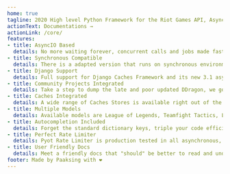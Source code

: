 ```yaml
---
home: true
tagline: 2020 High level Python Framework for the Riot Games API, AsyncIO based, support for Django, wide range of Caches and the most perfect Rate Limiters.
actionText: Documentations →
actionLink: /core/
features:
- title: AsyncIO Based
  details: No more waiting forever, concurrent calls and jobs made faster, highly configurable settings and wide range of tools to speed you right now.
- title: Synchronous Compatible
  details: There is a adapted version that runs on synchronous environment, Pyot will expose part of its API synchronously in the extended module called Syot (installed by default).
- title: Django Support
  details: Full support for Django Caches Framework and its new 3.1 async Views, just add `pyot` to the installed apps and point your setting modules on your `settings.py` file.
- title: Community Projects Integrated
  details: Take a step to dump the late and poor updated DDragon, we going beta testing directly using Cdragon and Meraki, BangingHeads' DDragon replacement is also coming soon.
- title: Caches Integrated
  details: A wide range of Caches Stores is available right out of the box, we currently have Omnistone(Runtime), RedisCache(RAM), DiskCache(Disk) and MongoDB(NoSQL).
- title: Multiple Models
  details: Available models are League of Legends, Teamfight Tactics, Legends of Runeterra and Valorant.
- title: Autocompletion Included 
  details: Forget the standard dictionary keys, triple your code efficiency now with autocompletion.
- title: Perfect Rate Limiter
  details: Pyot Rate Limiter is production tested in all asynchronous, multithreaded and even multiprocessed environments, rate limiters for perfectionists.
- title: User Friendly Docs
  details: Meet a friendly docs that "should" be better to read and understand.
footer: Made by Paaksing with ❤️
---
```

